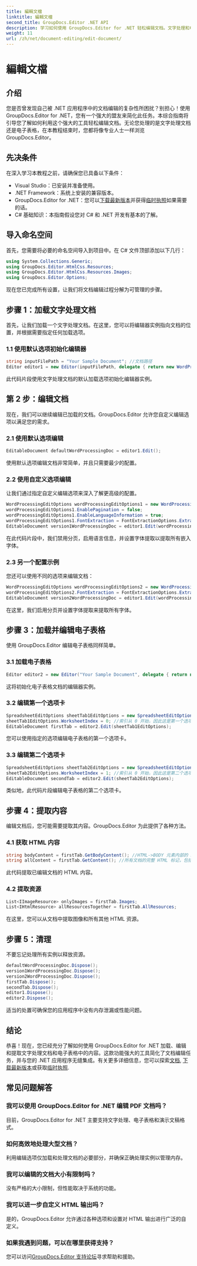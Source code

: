```yaml
---
title: 編輯文檔
linktitle: 編輯文檔
second_title: GroupDocs.Editor .NET API
description: 学习如何使用 GroupDocs.Editor for .NET 轻松编辑文档。文字处理和电子表格文件的分步指南。
weight: 11
url: /zh/net/document-editing/edit-document/
---
```


# 編輯文檔

## 介绍
您是否曾发现自己被 .NET 应用程序中的文档编辑的复杂性所困扰？别担心！使用 GroupDocs.Editor for .NET，您有一个强大的盟友来简化此任务。本综合指南将引导您了解如何利用这个强大的工具轻松编辑文档。无论您处理的是文字处理文档还是电子表格，在本教程结束时，您都将像专业人士一样浏览 GroupDocs.Editor。
## 先决条件
在深入学习本教程之前，请确保您已具备以下条件：
- Visual Studio：已安装并准备使用。
- .NET Framework：系统上安装的兼容版本。
-  GroupDocs.Editor for .NET：您可以[下载最新版本](https://releases.groupdocs.com/editor/net/)并获得[临时执照](https://purchase.groupdocs.com/temporary-license/)如果需要的话。
- C# 基础知识：本指南假设您对 C# 和 .NET 开发有基本的了解。
## 导入命名空间
首先，您需要将必要的命名空间导入到项目中。在 C# 文件顶部添加以下几行：
```csharp
using System.Collections.Generic;
using GroupDocs.Editor.HtmlCss.Resources;
using GroupDocs.Editor.HtmlCss.Resources.Images;
using GroupDocs.Editor.Options;
```
现在您已完成所有设置，让我们将文档编辑过程分解为可管理的步骤。
## 步骤 1：加载文字处理文档
首先，让我们加载一个文字处理文档。在这里，您可以将编辑器实例指向文档的位置，并根据需要指定任何加载选项。
### 1.1 使用默认选项初始化编辑器
```csharp
string inputFilePath = "Your Sample Document"; //文档路径
Editor editor1 = new Editor(inputFilePath, delegate { return new WordProcessingLoadOptions(); });
```
此代码片段使用文字处理文档的默认加载选项初始化编辑器实例。
## 第 2 步：编辑文档
现在，我们可以继续编辑已加载的文档。GroupDocs.Editor 允许您自定义编辑选项以满足您的需求。
### 2.1 使用默认选项编辑
```csharp
EditableDocument defaultWordProcessingDoc = editor1.Edit();
```
使用默认选项编辑文档非常简单，并且只需要最少的配置。
### 2.2 使用自定义选项编辑
让我们通过指定自定义编辑选项来深入了解更高级的配置。
```csharp
WordProcessingEditOptions wordProcessingEditOptions1 = new WordProcessingEditOptions();
wordProcessingEditOptions1.EnablePagination = false;
wordProcessingEditOptions1.EnableLanguageInformation = true;
wordProcessingEditOptions1.FontExtraction = FontExtractionOptions.ExtractAllEmbedded;
EditableDocument version1WordProcessingDoc = editor1.Edit(wordProcessingEditOptions1);
```
在此代码片段中，我们禁用分页，启用语言信息，并设置字体提取以提取所有嵌入字体。
### 2.3 另一个配置示例
您还可以使用不同的选项来编辑文档：
```csharp
WordProcessingEditOptions wordProcessingEditOptions2 = new WordProcessingEditOptions(true);
wordProcessingEditOptions2.FontExtraction = FontExtractionOptions.ExtractAll;
EditableDocument version2WordProcessingDoc = editor1.Edit(wordProcessingEditOptions2);
```
在这里，我们启用分页并设置字体提取来提取所有字体。
## 步骤 3：加载并编辑电子表格
使用 GroupDocs.Editor 编辑电子表格同样简单。
### 3.1 加载电子表格
```csharp
Editor editor2 = new Editor("Your Sample Document", delegate { return new SpreadsheetLoadOptions(); });
```
这将初始化电子表格文档的编辑器实例。
### 3.2 编辑第一个选项卡
```csharp
SpreadsheetEditOptions sheetTab1EditOptions = new SpreadsheetEditOptions();
sheetTab1EditOptions.WorksheetIndex = 0; //索引从 0 开始，因此这是第一个选项卡
EditableDocument firstTab = editor2.Edit(sheetTab1EditOptions);
```
您可以使用指定的选项编辑电子表格的第一个选项卡。
### 3.3 编辑第二个选项卡
```csharp
SpreadsheetEditOptions sheetTab2EditOptions = new SpreadsheetEditOptions();
sheetTab2EditOptions.WorksheetIndex = 1; //索引从 0 开始，因此这是第二个选项卡
EditableDocument secondTab = editor2.Edit(sheetTab2EditOptions);
```
类似地，此代码片段编辑电子表格的第二个选项卡。
## 步骤 4：提取内容
编辑文档后，您可能需要提取其内容。GroupDocs.Editor 为此提供了各种方法。
### 4.1 获取 HTML 内容
```csharp
string bodyContent = firstTab.GetBodyContent(); //HTML->BODY 元素内部的 HTML 标记
string allContent = firstTab.GetContent(); //所有文档的完整 HTML 标记，包括 HTML->HEAD 标头及其内容
```
此代码提取已编辑文档的 HTML 内容。
### 4.2 提取资源
```csharp
List<IImageResource> onlyImages = firstTab.Images;
List<IHtmlResource> allResourcesTogether = firstTab.AllResources;
```
在这里，您可以从文档中提取图像和所有其他 HTML 资源。
## 步骤 5：清理
不要忘记处理所有实例以释放资源。
```csharp
defaultWordProcessingDoc.Dispose();
version1WordProcessingDoc.Dispose();
version2WordProcessingDoc.Dispose();
firstTab.Dispose();
secondTab.Dispose();
editor1.Dispose();
editor2.Dispose();
```
适当的处置可确保您的应用程序中没有内存泄漏或性能问题。
## 结论
恭喜！现在，您已经充分了解如何使用 GroupDocs.Editor for .NET 加载、编辑和提取文字处理文档和电子表格中的内容。这款功能强大的工具简化了文档编辑任务，并与您的 .NET 应用程序无缝集成。有关更多详细信息，您可以探索[文档](https://tutorials.groupdocs.com/editor/net/), [下载最新版本](https://releases.groupdocs.com/editor/net/)或获取[临时执照](https://purchase.groupdocs.com/temporary-license/).
## 常见问题解答
### 我可以使用 GroupDocs.Editor for .NET 编辑 PDF 文档吗？
目前，GroupDocs.Editor for .NET 主要支持文字处理、电子表格和演示文稿格式。
### 如何高效地处理大型文档？
利用编辑选项仅加载和处理文档的必要部分，并确保正确处理实例以管理内存。
### 我可以编辑的文档大小有限制吗？
没有严格的大小限制，但性能取决于系统的功能。
### 我可以进一步自定义 HTML 输出吗？
是的，GroupDocs.Editor 允许通过各种选项和设置对 HTML 输出进行广泛的自定义。
### 如果我遇到问题，可以在哪里获得支持？
您可以访问[GroupDocs.Editor 支持论坛](https://forum.groupdocs.com/c/editor/20)寻求帮助和援助。